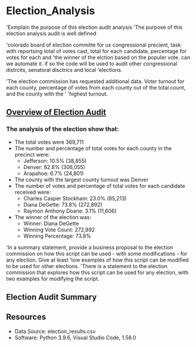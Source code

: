 # Election_Analysis

'Exmplain the purpose of this election audit analysis 
'The purpose of this election analysis audit is well defined

'colorado board of election committe for us congressional precient, task with reportsing total of votes cast, total for each candidate, percentage for votes for each and 'the winner of the elction based on the populer vote. can we automate it. if so the code will be used to audit other congressional distrcits, senatoral disctrics and local 'elections. 

'The election commission has requested additional data. Voter turnout for each county, percentage of votes from each county out of the total count, and the county with the ' 'highest turnout.

## [Overview of Election Audit](Analysis/election_analysis.txt)
### The analysis of the election show that:

- The total votes were 369,711
- The number and percentage of total votes for each county in the precinct were:
  - Jefferson: 10.5% (38,855)
  - Denver: 82.8% (306,055)
  - Arapahoe: 6.7% (24,801)
- The county with the largest county turnout was Denver
- The number of votes and percentage of total votes for each candidate received were:
  - Charles Casper Stockham: 23.0% (85,213)
  - Diana DeGette: 73.8% (272,892)
  - Raymon Anthony Doane: 3.1% (11,606)
- The winner of the election was:
  - Winner: Diana DeGette
  - Winning Vote Count: 272,892
  - Winning Percentage: 73.8%



'In a summary statement, provide a business proposal to the election commission on how this script can be used - with some modifications - for any election. Give at least 'tow examples of how this script can be modified to be used for other elections.
'There is a statement to the election commission that explores how this script can be used for any election, with two examples for modifying the script.
## Election Audit Summary



## Resources
- Data Source: election_results.csv
- Software: Python 3.9.6, Visual Studio Code, 1.58.0
